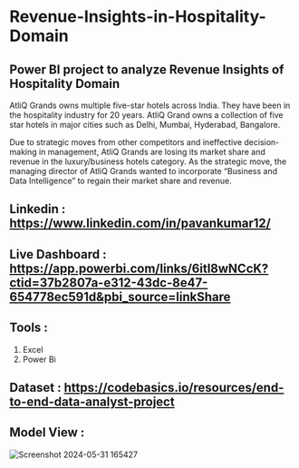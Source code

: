 # Revenue-Insights-in-Hospitality-Domain

## Power BI project to analyze Revenue Insights of Hospitality Domain

AtliQ Grands owns multiple five-star hotels across India. They have been in the hospitality industry for 20 years. AtliQ Grand owns a collection of five star hotels in major cities such as Delhi, Mumbai, Hyderabad, Bangalore.

Due to strategic moves from other competitors and ineffective decision-making in management, AtliQ Grands are losing its market share and revenue in the luxury/business hotels category. As the strategic move, the managing director of AtliQ Grands wanted to incorporate “Business and Data Intelligence” to regain their market share and revenue.

## Linkedin : https://www.linkedin.com/in/pavankumar12/

## Live Dashboard : https://app.powerbi.com/links/6itl8wNCcK?ctid=37b2807a-e312-43dc-8e47-654778ec591d&pbi_source=linkShare

## Tools :
1. Excel
2. Power Bi

## Dataset : https://codebasics.io/resources/end-to-end-data-analyst-project

## Model View :
![Screenshot 2024-05-31 165427](https://github.com/Pavan111298/Revenue-Insights-in-Hospitality-Domain/assets/150880621/e695c96a-5b14-4498-a551-7274f4d30296)






